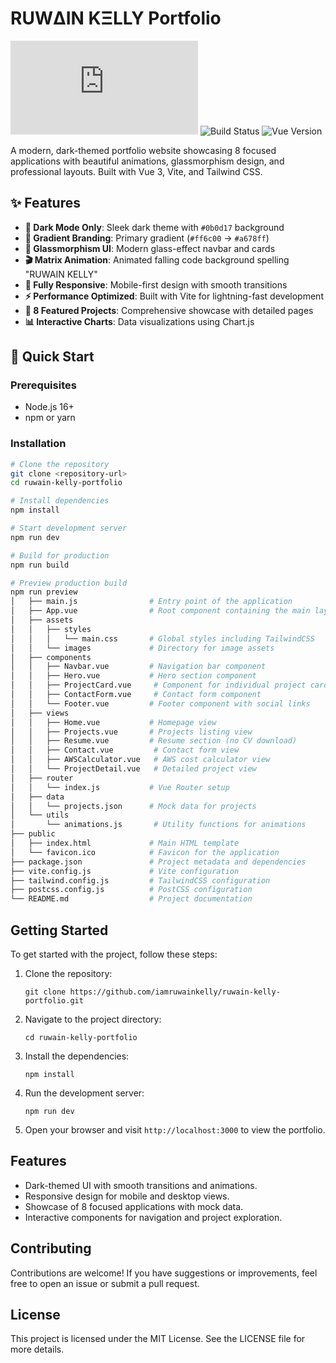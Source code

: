 # RUWΔIN KΞLLY Portfolio

![Portfolio Banner](https://img.shields.io/badge/Portfolio-RUWΔIN%20KΞLLY-orange?style=for-the-badge&logo=vue.js)
![Build Status](https://img.shields.io/badge/Build-Passing-success?style=for-the-badge)
![Vue Version](https://img.shields.io/badge/Vue-3.4.0-4FC08D?style=for-the-badge&logo=vue.js)

A modern, dark-themed portfolio website showcasing 8 focused applications with beautiful animations, glassmorphism design, and professional layouts. Built with Vue 3, Vite, and Tailwind CSS.

## ✨ Features

- **🌙 Dark Mode Only**: Sleek dark theme with `#0b0d17` background
- **🎨 Gradient Branding**: Primary gradient (`#ff6c00` → `#a678ff`)
- **💎 Glassmorphism UI**: Modern glass-effect navbar and cards
- **🎬 Matrix Animation**: Animated falling code background spelling "RUWAIN KELLY"
- **📱 Fully Responsive**: Mobile-first design with smooth transitions
- **⚡ Performance Optimized**: Built with Vite for lightning-fast development
- **🎯 8 Featured Projects**: Comprehensive showcase with detailed pages
- **📊 Interactive Charts**: Data visualizations using Chart.js

## 🚀 Quick Start

### Prerequisites
- Node.js 16+ 
- npm or yarn

### Installation
```bash
# Clone the repository
git clone <repository-url>
cd ruwain-kelly-portfolio

# Install dependencies
npm install

# Start development server
npm run dev

# Build for production
npm run build

# Preview production build
npm run preview
│   ├── main.js                # Entry point of the application
│   ├── App.vue                # Root component containing the main layout
│   ├── assets
│   │   ├── styles
│   │   │   └── main.css       # Global styles including TailwindCSS
│   │   └── images             # Directory for image assets
│   ├── components
│   │   ├── Navbar.vue         # Navigation bar component
│   │   ├── Hero.vue           # Hero section component
│   │   ├── ProjectCard.vue     # Component for individual project cards
│   │   ├── ContactForm.vue     # Contact form component
│   │   └── Footer.vue         # Footer component with social links
│   ├── views
│   │   ├── Home.vue           # Homepage view
│   │   ├── Projects.vue       # Projects listing view
│   │   ├── Resume.vue         # Resume section (no CV download)
│   │   ├── Contact.vue         # Contact form view
│   │   ├── AWSCalculator.vue   # AWS cost calculator view
│   │   └── ProjectDetail.vue   # Detailed project view
│   ├── router
│   │   └── index.js           # Vue Router setup
│   ├── data
│   │   └── projects.json      # Mock data for projects
│   └── utils
│       └── animations.js       # Utility functions for animations
├── public
│   ├── index.html             # Main HTML template
│   └── favicon.ico            # Favicon for the application
├── package.json               # Project metadata and dependencies
├── vite.config.js             # Vite configuration
├── tailwind.config.js         # TailwindCSS configuration
├── postcss.config.js          # PostCSS configuration
└── README.md                  # Project documentation
```

## Getting Started

To get started with the project, follow these steps:

1. Clone the repository:
   ```
   git clone https://github.com/iamruwainkelly/ruwain-kelly-portfolio.git
   ```

2. Navigate to the project directory:
   ```
   cd ruwain-kelly-portfolio
   ```

3. Install the dependencies:
   ```
   npm install
   ```

4. Run the development server:
   ```
   npm run dev
   ```

5. Open your browser and visit `http://localhost:3000` to view the portfolio.

## Features

- Dark-themed UI with smooth transitions and animations.
- Responsive design for mobile and desktop views.
- Showcase of 8 focused applications with mock data.
- Interactive components for navigation and project exploration.

## Contributing

Contributions are welcome! If you have suggestions or improvements, feel free to open an issue or submit a pull request.

## License

This project is licensed under the MIT License. See the LICENSE file for more details.